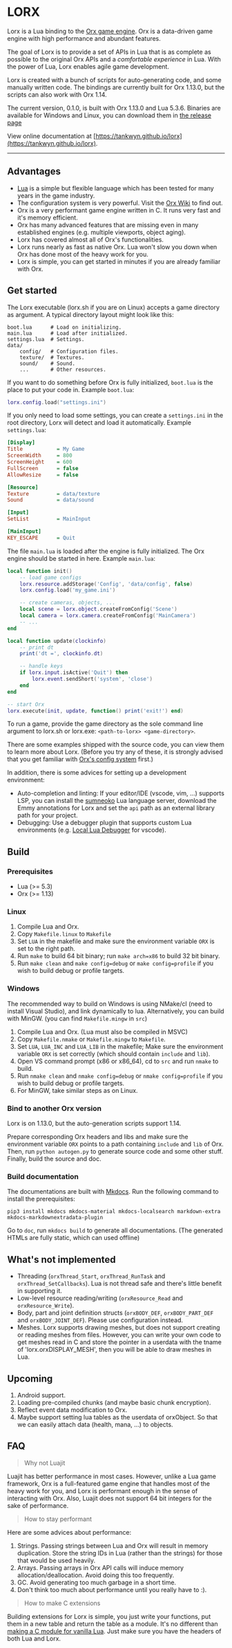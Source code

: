 # LORX

Lorx is a Lua binding to the [Orx game engine](https://orx-project.org). Orx is a data-driven game engine with high performance and abundant features.

The goal of Lorx is to provide a set of APIs in Lua that is as complete as possible to the original Orx APIs and a *comfortable experience* in Lua. With the power of Lua, Lorx enables agile game development.

Lorx is created with a bunch of scripts for auto-generating code, and some manually written code. The bindings are currently built for Orx 1.13.0, but the scripts can also work with Orx 1.14. 

The current version, 0.1.0, is built with Orx 1.13.0 and Lua 5.3.6. Binaries are available for Windows and Linux, you can download them in [the release page](https://github.com/tankwyn/lorx/releases)

View online documentation at [https://tankwyn.github.io/lorx](https://tankwyn.github.io/lorx).

---

## Advantages

* [Lua](https://www.lua.org/) is a simple but flexible language which has been tested for many years in the game industry.
* The configuration system is very powerful. Visit the [Orx Wiki](https://orx-project.org/wiki/) to find out.
* Orx is a very performant game engine written in C. It runs very fast and it's memory efficient.
* Orx has many advanced features that are missing even in many established engines (e.g. multiple viewports, object aging).
* Lorx has covered almost all of Orx's functionalities.
* Lorx runs nearly as fast as native Orx. Lua won't slow you down when Orx has done most of the heavy work for you.
* Lorx is simple, you can get started in minutes if you are already familiar with Orx.

## Get started

The Lorx executable (lorx.sh if you are on Linux) accepts a game directory as argument. A typical directory layout might look like this:

    boot.lua      # Load on initializing.
    main.lua      # Load after initialized.
    settings.lua  # Settings.
    data/
        config/   # Configuration files.
        texture/  # Textures.
        sound/    # Sound.
        ...       # Other resources.

If you want to do something before Orx is fully initialized, `boot.lua` is the place to put your code in. Example `boot.lua`:

```lua
lorx.config.load("settings.ini")
```

If you only need to load some settings, you can create a `settings.ini` in the root directory, Lorx will detect and load it automatically. Example `settings.lua`:

```ini
[Display]
Title           = My Game
ScreenWidth     = 800
ScreenHeight    = 600
FullScreen      = false
AllowResize     = false

[Resource]
Texture         = data/texture
Sound           = data/sound

[Input]
SetList         = MainInput

[MainInput]
KEY_ESCAPE      = Quit
```

The file `main.lua` is loaded after the engine is fully initialized. The Orx engine should be started in here. Example `main.lua`:

```lua
local function init()
    -- load game configs
    lorx.resource.addStorage('Config', 'data/config', false)
    lorx.config.load('my_game.ini')

    -- create cameras, objects, ...
    local scene = lorx.object.createFromConfig('Scene')
    local camera = lorx.camera.createFromConfig('MainCamera')
    -- ...
end

local function update(clockinfo)
    -- print dt
    print('dt =', clockinfo.dt)

    -- handle keys
    if lorx.input.isActive('Quit') then
        lorx.event.sendShort('system', 'close')
    end
end

-- start Orx
lorx.execute(init, update, function() print('exit!') end)
```

To run a game, provide the game directory as the sole command line argument to lorx.sh or lorx.exe: `<path-to-lorx> <game-directory>`.

There are some examples shipped with the source code, you can view them to learn more about Lorx. (Before you try any of these, it is strongly advised that you get familiar with [Orx's config system](https://wiki.orx-project.org/en/orx/config) first.)

In addition, there is some advices for setting up a development environment:

* Auto-completion and linting: If your editor/IDE (vscode, vim, ...) supports LSP, you can install the [sumneoko](https://github.com/sumneko/lua-language-server) Lua language server, download the Emmy annotations for Lorx and set the `api` path as an external library path for your project.
* Debugging: Use a debugger plugin that supports custom Lua environments (e.g. [Local Lua Debugger](https://github.com/tomblind/local-lua-debugger-vscode.git) for vscode).

## Build

### Prerequisites
* Lua (>= 5.3)
* Orx (>= 1.13)

### Linux

1. Compile Lua and Orx.
2. Copy `Makefile.linux` to `Makefile`
3. Set `LUA` in the makefile and make sure the environment variable `ORX` is set to the right path.
4. Run `make` to build 64 bit binary; run `make arch=x86` to build 32 bit binary.
5. Run `make clean` and `make config=debug` or `make config=profile` if you wish to build debug or profile targets.

### Windows

The recommended way to build on Windows is using NMake/cl (need to install Visual Studio), and link dynamically to lua. Alternatively, you can build with MinGW. (you can find `Makefile.mingw` in `src`)

1. Compile Lua and Orx. (Lua must also be compiled in MSVC)
2. Copy `Makefile.nmake` or `Makefile.mingw` to `Makefile`.
3. Set `LUA`, `LUA_INC` and `LUA_LIB` in the makefile; Make sure the environment variable `ORX` is set correctly (which should contain `include` and `lib`).
4. Open VS command prompt (x86 or x86_64), cd to `src` and run `nmake` to build.
5. Run `nmake clean` and `nmake config=debug` or `nmake config=profile` if you wish to build debug or profile targets.
6. For MinGW, take similar steps as on Linux.

### Bind to another Orx version

Lorx is on 1.13.0, but the auto-generation scripts support 1.14.

Prepare corresponding Orx headers and libs and make sure the environment variable `ORX` points to a path containing `include` and `lib` of Orx. Then, run `python autogen.py` to generate source code and some other stuff. Finally, build the source and doc.

### Build documentation

The documentations are built with [Mkdocs](https://www.mkdocs.org). Run the following command to install the prerequisites:

```shell
pip3 install mkdocs mkdocs-material mkdocs-localsearch markdown-extra mkdocs-markdownextradata-plugin
```

Go to `doc`, run `mkdocs build` to generate all documentations. (The generated HTMLs are fully static, which can used offline)

## What's not implemented

* Threading (`orxThread_Start`, `orxThread_RunTask` and `orxThread_SetCallbacks`). Lua is not thread safe and there's little benefit in supporting it.
* Low-level resource reading/writing (`orxResource_Read` and `orxResource_Write`).
* Body, part and joint definition structs (`orxBODY_DEF`, `orxBODY_PART_DEF` and `orxBODY_JOINT_DEF`). Please use configuration instead.
* Meshes. Lorx supports drawing meshes, but does not support creating or reading meshes from files. However, you can write your own code to get meshes read in C and store the pointer in a userdata with the tname of 'lorx.orxDISPLAY_MESH', then you will be able to draw meshes in Lua.

## Upcoming

1. Android support.
2. Loading pre-compiled chunks (and maybe basic chunk encryption).
3. Reflect event data modification to Orx.
4. Maybe support setting lua tables as the userdata of orxObject. So that we can easily attach data (health, mana, ...) to objects.

## FAQ

> Why not Luajit

Luajit has better performance in most cases. However, unlike a Lua game framework, Orx is a full-featured game engine that handles most of the heavy work for you, and Lorx is performant enough in the sense of interacting with Orx. Also, Luajit does not support 64 bit integers for the sake of performance.

> How to stay performant

Here are some advices about performance:

1. Strings. Passing strings between Lua and Orx will result in memory duplication. Store the string IDs in Lua (rather than the strings) for those that would be used heavily.
2. Arrays. Passing arrays in Orx API calls will induce memory allocation/deallocation. Avoid doing this too frequently.
3. GC. Avoid generating too much garbage in a short time.
4. Don't think too much about performance until you really have to :).

> How to make C extensions

Building extensions for Lorx is simple, you just write your functions, put them in a new table and return the table as a module. It's no different than [making a C module for vanilla Lua](http://lua-users.org/wiki/BuildingModules). Just make sure you have the headers of both Lua and Lorx.
